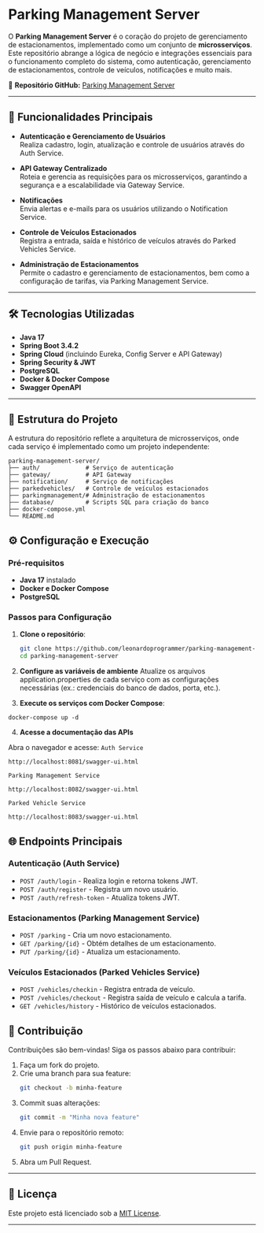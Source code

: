 # Parking Management Server

O **Parking Management Server** é o coração do projeto de gerenciamento de estacionamentos, implementado como um conjunto de **microsserviços**. Este repositório abrange a lógica de negócio e integrações essenciais para o funcionamento completo do sistema, como autenticação, gerenciamento de estacionamentos, controle de veículos, notificações e muito mais.

🔗 **Repositório GitHub:** [Parking Management Server](https://github.com/leonardoprogrammer/parking-management-server)

---

## 🚀 Funcionalidades Principais

- **Autenticação e Gerenciamento de Usuários**  
  Realiza cadastro, login, atualização e controle de usuários através do Auth Service.

- **API Gateway Centralizado**  
  Roteia e gerencia as requisições para os microsserviços, garantindo a segurança e a escalabilidade via Gateway Service.

- **Notificações**  
  Envia alertas e e-mails para os usuários utilizando o Notification Service.

- **Controle de Veículos Estacionados**  
  Registra a entrada, saída e histórico de veículos através do Parked Vehicles Service.

- **Administração de Estacionamentos**  
  Permite o cadastro e gerenciamento de estacionamentos, bem como a configuração de tarifas, via Parking Management Service.

---

## 🛠️ Tecnologias Utilizadas

- **Java 17**
- **Spring Boot 3.4.2**
- **Spring Cloud** (incluindo Eureka, Config Server e API Gateway)
- **Spring Security & JWT**
- **PostgreSQL**
- **Docker & Docker Compose**
- **Swagger OpenAPI**

---

## 📂 Estrutura do Projeto

A estrutura do repositório reflete a arquitetura de microsserviços, onde cada serviço é implementado como um projeto independente:

```
parking-management-server/
├── auth/             # Serviço de autenticação
├── gateway/          # API Gateway
├── notification/     # Serviço de notificações
├── parkedvehicles/   # Controle de veículos estacionados
├── parkingmanagement/# Administração de estacionamentos
├── database/         # Scripts SQL para criação do banco
├── docker-compose.yml
└── README.md
```

## ⚙️ Configuração e Execução

### Pré-requisitos

- **Java 17** instalado
- **Docker e Docker Compose**
- **PostgreSQL**

### Passos para Configuração

1. **Clone o repositório**:
   ```bash
   git clone https://github.com/leonardoprogrammer/parking-management-server.git
   cd parking-management-server

2. **Configure as variáveis de ambiente**
Atualize os arquivos application.properties de cada serviço com as configurações necessárias (ex.: credenciais do banco de dados, porta, etc.).

3. **Execute os serviços com Docker Compose**:
```
docker-compose up -d
```

4. **Acesse a documentação das APIs**

Abra o navegador e acesse:
`Auth Service`
```
http://localhost:8081/swagger-ui.html
```
`Parking Management Service`
```
http://localhost:8082/swagger-ui.html
```
`Parked Vehicle Service`
```
http://localhost:8083/swagger-ui.html
```

## 🌐 Endpoints Principais

### Autenticação (Auth Service)

- `POST /auth/login` - Realiza login e retorna tokens JWT.
- `POST /auth/register` - Registra um novo usuário.
- `POST /auth/refresh-token` - Atualiza tokens JWT.

### Estacionamentos (Parking Management Service)

- `POST /parking` - Cria um novo estacionamento.
- `GET /parking/{id}` - Obtém detalhes de um estacionamento.
- `PUT /parking/{id}` - Atualiza um estacionamento.

### Veículos Estacionados (Parked Vehicles Service)

- `POST /vehicles/checkin` - Registra entrada de veículo.
- `POST /vehicles/checkout` - Registra saída de veículo e calcula a tarifa.
- `GET /vehicles/history` - Histórico de veículos estacionados.

## 🤝 Contribuição

Contribuições são bem-vindas! Siga os passos abaixo para contribuir:

1. Faça um fork do projeto.
2. Crie uma branch para sua feature:
   ```bash
   git checkout -b minha-feature
   ```
3. Commit suas alterações:
   ```bash
   git commit -m "Minha nova feature"
   ```
4. Envie para o repositório remoto:
   ```bash
   git push origin minha-feature
   ```
5. Abra um Pull Request.

---

## 📝 Licença

Este projeto está licenciado sob a [MIT License](LICENSE).

---
